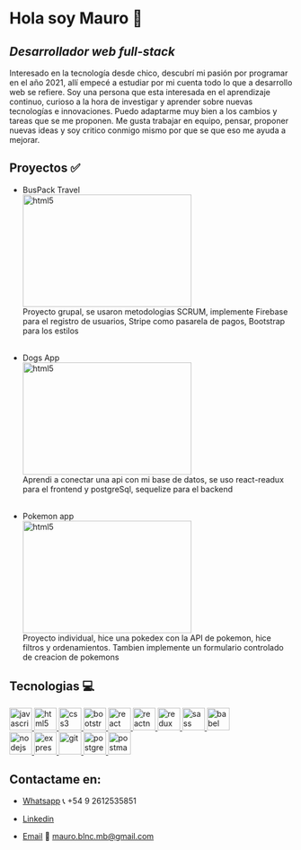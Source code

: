 # Hola soy Mauro 👋
## _Desarrollador web full-stack_


Interesado en la tecnología desde chico, descubrí mi pasión por programar en el año 2021, allí empecé a estudiar por mi cuenta todo lo que a desarrollo web se refiere. 
Soy una persona que esta interesada en el aprendizaje continuo, curioso a la hora de investigar y aprender sobre nuevas tecnologías e innovaciones. Puedo adaptarme muy bien a los cambios y tareas que se me proponen.
Me gusta trabajar en equipo, pensar, proponer nuevas ideas y soy critico conmigo mismo por que se que eso me ayuda a mejorar.



## Proyectos ✅

- BusPack Travel <br/>
<a  href="https://travelbus-henry-96a9maamc-wal-hernandez.vercel.app/" target="_blank"><img src="https://media.discordapp.net/attachments/1009230548125888533/1009230632041324724/Buspack_Travel_-_Brave_16_8_2022_3_07_55_p._m._2.png?width=884&height=409" alt="html5" width="300" height="200"/></a> </br>
Proyecto grupal, se usaron metodologias SCRUM, implemente Firebase para el registro de usuarios, Stripe como pasarela de pagos, Bootstrap para los estilos <br/><br/>


- Dogs App <br/>
<a  href="https://github.com/mauroblanco7/DOGS-APP" target="_blank"><img src="https://media.discordapp.net/attachments/1009230548125888533/1009231872213143552/React_App_-_Brave_16_8_2022_7_45_19_p._m..png?width=768&height=409" alt="html5" width="300" height="200"/> </a></br>
Aprendi a conectar una api con mi base de datos, se uso react-readux para el frontend y postgreSql, sequelize para el backend <br/><br/>
- Pokemon app <br/>
 <a  href="https://github.com/mauroblanco7/PI-pokemon-henry" target="_blank"><img src="https://media.discordapp.net/attachments/1009230548125888533/1009233578372116530/Pokedex_-_Brave_16_8_2022_7_53_36_p._m..png?width=768&height=409" alt="html5" width="300" height="200"/>  </a></br>
Proyecto individual, hice una pokedex con la API de pokemon, hice filtros y ordenamientos. Tambien implemente un formulario controlado de creacion de pokemons


## Tecnologias 💻


<p align="left">  <a href="https://developer.mozilla.org/en-US/docs/Web/JavaScript" target="_blank"> <img src="https://upload.wikimedia.org/wikipedia/commons/thumb/9/99/Unofficial_JavaScript_logo_2.svg/1024px-Unofficial_JavaScript_logo_2.svg.png" alt="javascript" width="40" height="40"/> </a> 
<a href="https://www.w3.org/html/" target="_blank"> <img src="https://upload.wikimedia.org/wikipedia/commons/thumb/3/38/HTML5_Badge.svg/600px-HTML5_Badge.svg.png" alt="html5" width="40" height="40"/> </a>
<a href="https://www.w3schools.com/css/" target="_blank"> <img src="https://cdn4.iconfinder.com/data/icons/social-media-logos-6/512/121-css3-512.png" alt="css3" width="40" height="40"/> </a> 
<a href="https://getbootstrap.com" target="_blank"> <img src="https://upload.wikimedia.org/wikipedia/commons/thumb/b/b2/Bootstrap_logo.svg/1024px-Bootstrap_logo.svg.png" alt="bootstrap" width="40" height="40"/> </a> 
<a href="https://reactjs.org/" target="_blank"> <img src="https://seeklogo.com/images/R/react-logo-7B3CE81517-seeklogo.com.png" alt="react" width="40" height="40"/> </a> 
<a href="https://reactnative.dev/" target="_blank"> <img src="https://reactnative.dev/img/header_logo.svg" alt="reactnative" width="40" height="40"/> </a> 
<a href="https://redux.js.org" target="_blank"> <img src="https://seeklogo.com/images/R/redux-logo-9CA6836C12-seeklogo.com.png" alt="redux" width="40" height="40"/> </a> <a href="https://sass-lang.com" target="_blank"> <img src="https://upload.wikimedia.org/wikipedia/commons/thumb/9/96/Sass_Logo_Color.svg/1280px-Sass_Logo_Color.svg.png" alt="sass" width="40" height="40"/> </a>
<a href="https://babeljs.io/" target="_blank"> <img src="https://www.vectorlogo.zone/logos/babeljs/babeljs-icon.svg" alt="babel" width="40" height="40"/> </a>
   </br>
<a href="https://nodejs.org" target="_blank"> <img src="https://cdn.pixabay.com/photo/2015/04/23/17/41/node-js-736399_960_720.png" alt="nodejs" height="40"/> </a>
<a href="https://expressjs.com" target="_blank"> <img src="https://i.cloudup.com/zfY6lL7eFa-3000x3000.png" alt="express" height="40"/> </a> 
<a href="https://git-scm.com/" target="_blank"> <img src="https://www.vectorlogo.zone/logos/git-scm/git-scm-icon.svg" alt="git" width="40" height="40"/> </a> 
<a href="https://www.postgresql.org" target="_blank"> <img src="https://upload.wikimedia.org/wikipedia/commons/thumb/2/29/Postgresql_elephant.svg/1200px-Postgresql_elephant.svg.png" alt="postgresql" width="40" height="40"/> </a> 
<a href="https://postman.com" target="_blank"> <img src="https://www.vectorlogo.zone/logos/getpostman/getpostman-icon.svg" alt="postman" width="40" height="40"/> </a> 





   [node.js]: <http://nodejs.org>
   [Bootstrap]: <https://getbootstrap.com/>
   [JavaScript]: <https://www.javascript.com/>
   [postgreSql]: <https://www.postgresql.org/>
   [express]: <http://expressjs.com>
   [ReactJS]: <https://es.reactjs.org/>
   [Redux]: <https://es.redux.js.org/>
   
   
## Contactame en: 
- [Whatsapp]  📞 +54 9 2612535851
- [Linkedin] 
- [Email] 📧 mauro.blnc.mb@gmail.com



  [Whatsapp]: <https://web.whatsapp.com/>
  [Linkedin]: <https://www.linkedin.com/in/mauroblanco7/>
  [Email]: <https://mail.google.com/mail/u/0/#inbox>
 


